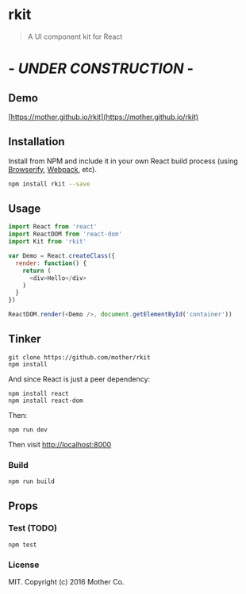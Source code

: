 rkit
=======================

> A UI component kit for React

# - *UNDER CONSTRUCTION* -

## Demo

[https://mother.github.io/rkit](https://mother.github.io/rkit)

## Installation

Install from NPM and include it in your own React build process (using [Browserify](http://browserify.org), [Webpack](http://webpack.github.io/), etc).

```bash
npm install rkit --save
```

## Usage

```js
import React from 'react'
import ReactDOM from 'react-dom'
import Kit from 'rkit'

var Demo = React.createClass({
  render: function() {
    return (
      <div>Hello</div>
    )
  }
})

ReactDOM.render(<Demo />, document.getElementById('container'))
```

## Tinker

```
git clone https://github.com/mother/rkit
npm install
```
And since React is just a peer dependency:
```
npm install react
npm install react-dom
```
Then:
```
npm run dev
```
Then visit [http://localhost:8000](http://localhost:8000)

### Build

```
npm run build
```

## Props



### Test (TODO)

```
npm test
```

### License

MIT. Copyright (c) 2016 Mother Co.

